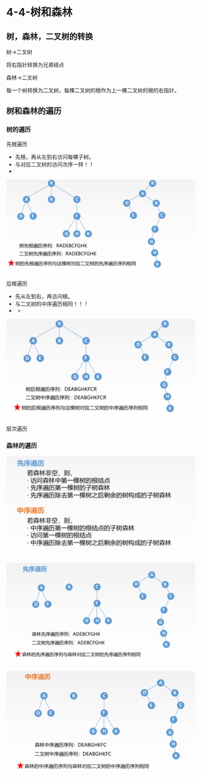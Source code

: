 # 4-4-树和森林

## 树，森林，二叉树的转换

树-&gt;二叉树

将右指针转换为兄弟结点

森林-&gt;二叉树

每一个树转换为二叉树，每棵二叉树的根作为上一棵二叉树的根的右指针。

## 树和森林的遍历

### 树的遍历

先根遍历

* 先根，再从左到右访问每棵子树。
* 与对应二叉树的访问次序一样！！
* 
![](../../.gitbook/assets/image%20%289%29.png)

后根遍历

* 先从左到右，再访问根。
* 与二叉树的中序遍历相同！！！
* * 
![](../../.gitbook/assets/image%20%28208%29.png)

层次遍历

### 森林的遍历

![](../../.gitbook/assets/image%20%2855%29.png)

![](../../.gitbook/assets/image%20%2819%29.png)

![](../../.gitbook/assets/image%20%28206%29.png)





